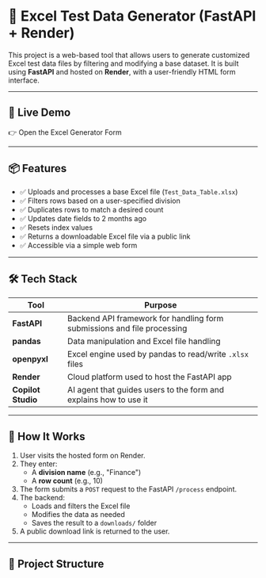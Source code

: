 # 🧪 Excel Test Data Generator (FastAPI + Render)

This project is a web-based tool that allows users to generate customized Excel test data files by filtering and modifying a base dataset. It is built using **FastAPI** and hosted on **Render**, with a user-friendly HTML form interface.

---

## 🚀 Live Demo

👉 Open the Excel Generator Form

---

## 📦 Features

- ✅ Uploads and processes a base Excel file (`Test_Data_Table.xlsx`)
- ✅ Filters rows based on a user-specified division
- ✅ Duplicates rows to match a desired count
- ✅ Updates date fields to 2 months ago
- ✅ Resets index values
- ✅ Returns a downloadable Excel file via a public link
- ✅ Accessible via a simple web form

---

## 🛠️ Tech Stack

| Tool        | Purpose                                                                 |
|-------------|-------------------------------------------------------------------------|
| **FastAPI** | Backend API framework for handling form submissions and file processing |
| **pandas**  | Data manipulation and Excel file handling                               |
| **openpyxl**| Excel engine used by pandas to read/write `.xlsx` files                 |
| **Render**  | Cloud platform used to host the FastAPI app                             |
| **Copilot Studio** | AI agent that guides users to the form and explains how to use it |

---

## 🧰 How It Works

1. User visits the hosted form on Render.
2. They enter:
   - A **division name** (e.g., "Finance")
   - A **row count** (e.g., 10)
3. The form submits a `POST` request to the FastAPI `/process` endpoint.
4. The backend:
   - Loads and filters the Excel file
   - Modifies the data as needed
   - Saves the result to a `downloads/` folder
5. A public download link is returned to the user.

---

## 📁 Project Structure

